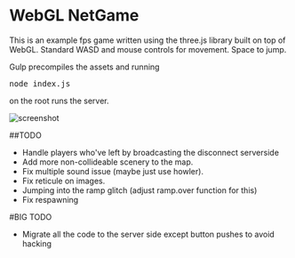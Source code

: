 # WebGL NetGame
This is an example fps game written using the three.js library built on top of WebGL. Standard WASD and mouse controls for movement. Space to jump.

Gulp precompiles the assets and running <pre>node index.js</pre> on the root runs the server.

![screenshot](https://github.com/samowen62/webGLnetGame/blob/master/images/game.png)

##TODO
* Handle players who've left by broadcasting the disconnect serverside
* Add more non-collideable scenery to the map.
* Fix multiple sound issue (maybe just use howler).
* Fix reticule on images.
* Jumping into the ramp glitch (adjust ramp.over function for this)
* Fix respawning

#BIG TODO
* Migrate all the code to the server side except button pushes to avoid hacking